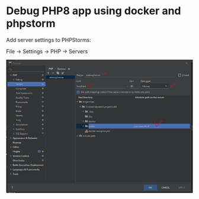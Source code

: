 
# Debug PHP8 app using docker and phpstorm

Add server settings to PHPStorms: 

File -> Settings -> PHP -> Servers

![alt text](https://github.com/LysenkoA/xdebug_docker_phpstorm/blob/doc/doc/PHPStorm_server.png?raw=true)
